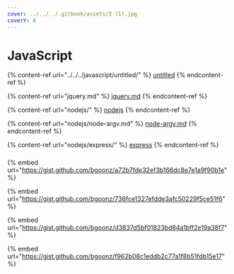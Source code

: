```yaml
---
cover: ../../../.gitbook/assets/3 (1).jpg
coverY: 0
---
```


# JavaScript

{% content-ref url="../../../javascript/untitled/" %}
[untitled](../../../javascript/untitled/)
{% endcontent-ref %}

{% content-ref url="jquery.md" %}
[jquery.md](jquery.md)
{% endcontent-ref %}

{% content-ref url="nodejs/" %}
[nodejs](nodejs/)
{% endcontent-ref %}

{% content-ref url="nodejs/node-argv.md" %}
[node-argv.md](nodejs/node-argv.md)
{% endcontent-ref %}

{% content-ref url="nodejs/express/" %}
[express](nodejs/express/)
{% endcontent-ref %}

###

{% embed url="https://gist.github.com/bgoonz/a72b7fde32ef3b166dc8e7e1a9f90b1e" %}

{% embed url="https://gist.github.com/bgoonz/736fce1327efdde3afc50229f5ce51f6" %}

{% embed url="https://gist.github.com/bgoonz/d3837d5bf01823bd84a1bff2e19a38f7" %}

{% embed url="https://gist.github.com/bgoonz/f962b08c1eddb2c77a1f8b51fdb15e17" %}
